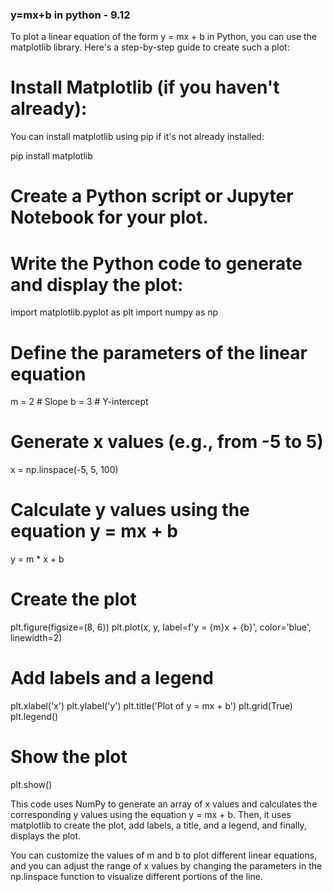 ### y=mx+b in python - 9.12

To plot a linear equation of the form y = mx + b in Python, you can use the matplotlib library. Here's a step-by-step guide to create such a plot:

# Install Matplotlib (if you haven't already):

You can install matplotlib using pip if it's not already installed:

pip install matplotlib

# Create a Python script or Jupyter Notebook for your plot.

# Write the Python code to generate and display the plot:

import matplotlib.pyplot as plt
import numpy as np

# Define the parameters of the linear equation

m = 2  # Slope
b = 3  # Y-intercept

# Generate x values (e.g., from -5 to 5)

x = np.linspace(-5, 5, 100)

# Calculate y values using the equation y = mx + b

y = m * x + b

# Create the plot

plt.figure(figsize=(8, 6))
plt.plot(x, y, label=f'y = {m}x + {b}', color='blue', linewidth=2)

# Add labels and a legend

plt.xlabel('x')
plt.ylabel('y')
plt.title('Plot of y = mx + b')
plt.grid(True)
plt.legend()

# Show the plot

plt.show()

This code uses NumPy to generate an array of x values and calculates the corresponding y values using the equation y = mx + b. Then, it uses matplotlib to create the plot, add labels, a title, and a legend, and finally, displays the plot.

You can customize the values of m and b to plot different linear equations, and you can adjust the range of x values by changing the parameters in the np.linspace function to visualize different portions of the line.
